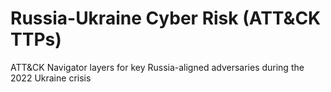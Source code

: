 # Russia-Ukraine Cyber Risk (ATT&CK TTPs)
ATT&amp;CK Navigator layers for key Russia-aligned adversaries during the 2022 Ukraine crisis
